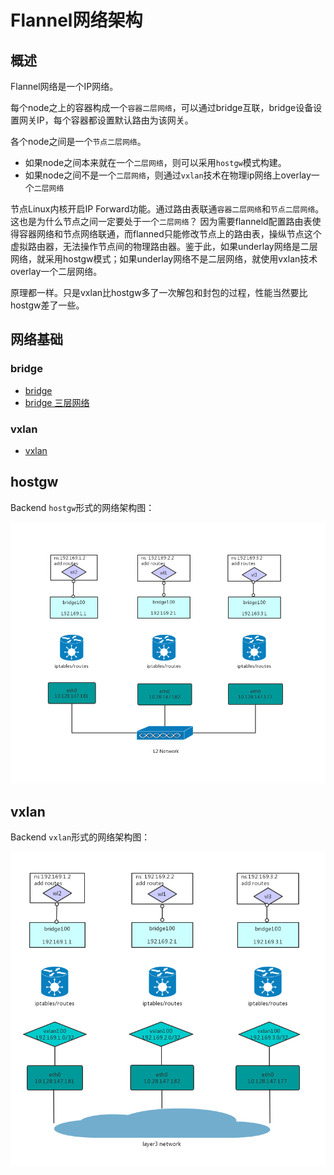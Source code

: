 # Flannel网络架构
## 概述
Flannel网络是一个IP网络。

每个node之上的容器构成一个`容器二层网络`，可以通过bridge互联，bridge设备设置网关IP，每个容器都设置默认路由为该网关。

各个node之间是一个`节点二层网络`。
* 如果node之间本来就在一个`二层网络`，则可以采用`hostgw`模式构建。
* 如果node之间不是一个`二层网络`，则通过`vxlan`技术在物理ip网络上overlay一个`二层网络`

节点Linux内核开启IP Forward功能。通过路由表联通`容器二层网络`和`节点二层网络`。这也是为什么节点之间一定要处于一个`二层网络`？
因为需要flanneld配置路由表使得容器网络和节点网络联通，而flanned只能修改节点上的路由表，操纵节点这个虚拟路由器，无法操作节点间的物理路由器。鉴于此，如果underlay网络是二层网络，就采用hostgw模式；如果underlay网络不是二层网络，就使用vxlan技术overlay一个二层网络。

原理都一样。只是vxlan比hostgw多了一次解包和封包的过程，性能当然要比hostgw差了一些。

## 网络基础
### bridge
* [bridge](../base/bridge.md)
* [bridge 三层网络](../base/bridge_route.md)
### vxlan
* [vxlan](../base/vxlan.md)
## hostgw
Backend `hostgw`形式的网络架构图：

![](pics/flannel_hostgw.png)

## vxlan
Backend `vxlan`形式的网络架构图：

![](pics/flannel_vxlan.png)